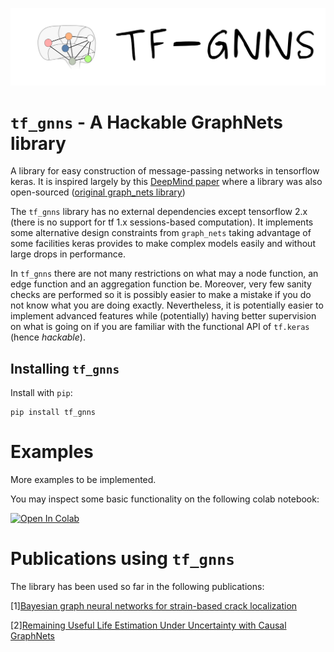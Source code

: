 ![alt-img](doc/figures/tfgnns_logo2.png)
# `tf_gnns` - A Hackable GraphNets library
A library for easy construction of message-passing networks in tensorflow keras.
It is inspired largely by this [DeepMind paper](https://arxiv.org/abs/1806.01261) where a library was also open-sourced ([original graph_nets library](https://github.com/deepmind/graph_nets))

The `tf_gnns` library has no external dependencies except tensorflow 2.x (there is no support for tf 1.x sessions-based computation). 
It implements some alternative design constraints from `graph_nets` taking advantage of some facilities keras provides to make complex models easily and without large drops in performance.


In `tf_gnns` there are not many restrictions on what may a node function, an edge function and an aggregation function be. Moreover, very few sanity checks are 
performed so it is possibly easier to make a mistake if you do not know what you are doing exactly. Nevertheless, it is potentially easier to implement advanced 
features while (potentially) having better supervision on what is going on if you are familiar with the functional API of `tf.keras` (hence *hackable*).

## Installing `tf_gnns`
Install with `pip`:
```
pip install tf_gnns
```

# Examples
More examples to be implemented. 

You may inspect some basic functionality on the following colab notebook:

[![Open In Colab](https://colab.research.google.com/assets/colab-badge.svg)](https://colab.research.google.com/github/mylonasc/tf_gnns/blob/main/notebooks/01_tf_gnn_basics.ipynb)

# Publications using `tf_gnns`
The library has been used so far in the following publications:

\[1\][Bayesian graph neural networks for strain-based crack localization](https://arxiv.org/abs/2012.06791) 

\[2\][Remaining Useful Life Estimation Under Uncertainty with Causal GraphNets](https://arxiv.org/abs/2011.11740)




